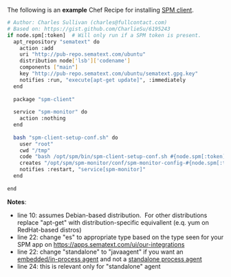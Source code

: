 The following is an **example** Chef Recipe for installing [SPM client](spm-client).

``` bash
# Author: Charles Sullivan (charles@fullcontact.com)
# Based on: https://gist.github.com/CharlieSu/6195243
if node.spm[:token]  # Will only run if a SPM token is present.
  apt_repository "sematext" do
    action :add
    uri "http://pub-repo.sematext.com/ubuntu"
    distribution node['lsb']['codename']
    components ["main"]
    key "http://pub-repo.sematext.com/ubuntu/sematext.gpg.key"
    notifies :run, "execute[apt-get update]", :immediately
  end
 
  package "spm-client"
 
  service "spm-monitor" do
    action :nothing
  end
 
  bash "spm-client-setup-conf.sh" do
    user "root"
    cwd "/tmp"
    code "bash /opt/spm/bin/spm-client-setup-conf.sh #{node.spm[:token]} es standalone"
    creates "/opt/spm/spm-monitor/conf/spm-monitor-config-#{node.spm[:token]}-default.properties"
    notifies :restart, "service[spm-monitor]"
  end
  
end
```

**Notes**:

  - line 10: assumes Debian-based distribution.  For other distributions
    replace "apt-get" with distribution-specific equivallent (e.q. yum
    on RedHat-based distros)
  - line 22: change "es" to appropriate type based on the type seen for
    your SPM app on <https://apps.sematext.com/ui/our-integrations>
  - line 22: change "standalone" to "javaagent" if you want an
    [embedded/in-process agent](spm-monitor-javaagent)
    and not a [standalone process agent](spm-monitor-standalone)
  - line 24: this is relevant only for "standalone" agent  
      

 


